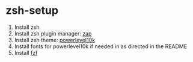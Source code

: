 # zsh-setup

1. Install zsh
2. Install zsh plugin manager: [zap](https://github.com/zap-zsh/zap)
3. Install zsh theme: [powerlevel10k](https://github.com/romkatv/powerlevel10k)
4. Install fonts for powerlevel10k if needed in as directed in the README
5. Install [fzf](https://github.com/junegunn/fzf)
